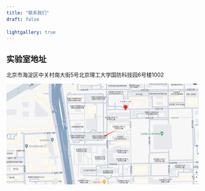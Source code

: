 ```yaml
---
title: "联系我们"
draft: false

lightgallery: true
---
```


## 实验室地址
北京市海淀区中关村南大街5号北京理工大学国防科技园6号楼1002

![Contact](./map.jpg)
